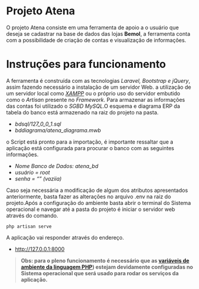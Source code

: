 # Projeto Atena

O projeto Atena consiste em uma ferramenta de apoio a o usuário que deseja se cadastrar na base de dados das lojas **Bemol**, a ferramenta conta com a possibilidade de criação de contas e visualização de informações.

# Instruções para funcionamento

A ferramenta é construída com as tecnologias *Laravel, Bootstrap e jQuery*, assim fazendo necessário a instalação de um servidor Web. a utilização de um servidor local como [*XAMPP*](https://www.apachefriends.org/pt_br/index.html) ou o próprio uso do servidor embutido como o *Artisan* presente no *Framework*. Para armazenar as informações das contas foi utilizado o *SGBD MySQL*.O esquema e diagrama ERP da tabela do banco está armazenado na raiz do projeto na pasta. 

- *bdsql/127_0_0_1.sql*
- *bddiagrama/atena_diagrama.mwb* 

o Script está pronto para a importação, é importante ressaltar que a aplicação está configurada para procurar o banco com as seguintes informações.

- *Nome Banco de Dados: atena_bd*
- *usuário = root* 
- *senha = “” (vaziia)*

Caso seja necessária a modificação de algum dos atributos apresentados anteriormente, basta fazer as alterações no arquivo .env na raiz do projeto.Após a configuração do ambiente basta abrir o terminal do Sistema operacional e navegar até a pasta do projeto é iniciar o servidor web através do comando.

`php artisan serve`

A aplicação vai responder através do endereço.

- http://127.0.0.1:8000

>**Obs: para o pleno funcionamento é necessário que as [variáveis de ambiente da linguagem PHP](https://www.php.net/manual/pt_BR/faq.installation.php#:~:text=Clique%20no%20bot%C3%A3o%20'Vari%C3%A1veis%20de,por%20exemplo%2C%20C%3A%5Cphp)) estejam devidamente configuradas no Sistema operacional que será usado para rodar os serviços da aplicação.**
